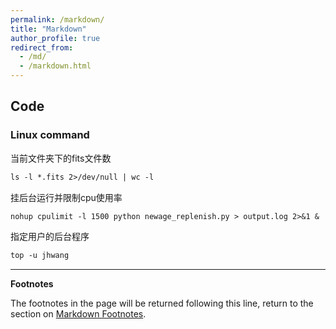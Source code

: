 ```yaml
---
permalink: /markdown/
title: "Markdown"
author_profile: true
redirect_from: 
  - /md/
  - /markdown.html
---
```

## Code
### Linux command
当前文件夹下的fits文件数
```markdown
ls -l *.fits 2>/dev/null | wc -l  
```
挂后台运行并限制cpu使用率
```markdown
nohup cpulimit -l 1500 python newage_replenish.py > output.log 2>&1 &     
```
指定用户的后台程序
```markdown
top -u jhwang    
```

***
**Footnotes**

The footnotes in the page will be returned following this line, return to the section on <a href="#footnotes">Markdown Footnotes</a>.

